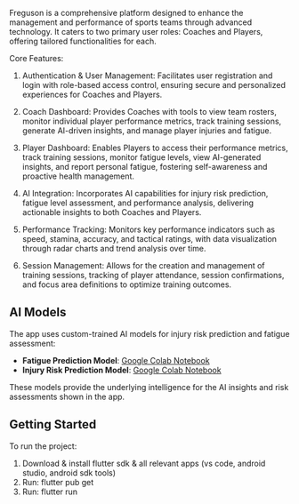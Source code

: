 Freguson is a comprehensive platform designed to enhance the management and performance of sports teams through advanced technology. It caters to two primary user roles: Coaches and Players, offering tailored functionalities for each.​

Core Features:

1. Authentication & User Management: Facilitates user registration and login with role-based access control, ensuring secure and personalized experiences for Coaches and Players.​

2. Coach Dashboard: Provides Coaches with tools to view team rosters, monitor individual player performance metrics, track training sessions, generate AI-driven insights, and manage player injuries and fatigue.​

3. Player Dashboard: Enables Players to access their performance metrics, track training sessions, monitor fatigue levels, view AI-generated insights, and report personal fatigue, fostering self-awareness and proactive health management.​

4. AI Integration: Incorporates AI capabilities for injury risk prediction, fatigue level assessment, and performance analysis, delivering actionable insights to both Coaches and Players.​

5. Performance Tracking: Monitors key performance indicators such as speed, stamina, accuracy, and tactical ratings, with data visualization through radar charts and trend analysis over time.​

6. Session Management: Allows for the creation and management of training sessions, tracking of player attendance, session confirmations, and focus area definitions to optimize training outcomes.

## AI Models

The app uses custom-trained AI models for injury risk prediction and fatigue assessment:

- **Fatigue Prediction Model**: [Google Colab Notebook](https://colab.research.google.com/drive/1T7PRnqKypQA2D1axY5GHappG0SVoPIUk?usp=sharing)
- **Injury Risk Prediction Model**: [Google Colab Notebook](https://colab.research.google.com/drive/1ZK9g-afMaM8ryim5TeSr3c1MIWi49sT1?usp=sharing)

These models provide the underlying intelligence for the AI insights and risk assessments shown in the app.

## Getting Started

To run the project:
1. Download & install flutter sdk & all relevant apps (vs code, android studio, android sdk tools)
2. Run: flutter pub get
3. Run: flutter run
